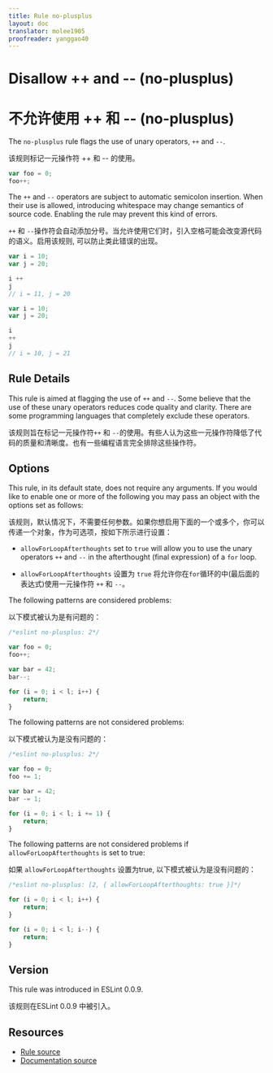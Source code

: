 ```yaml
---
title: Rule no-plusplus
layout: doc
translator: molee1905
proofreader: yanggao40
---
```

<!-- Note: No pull requests accepted for this file. See README.md in the root directory for details. -->

# Disallow ++ and -- (no-plusplus)

# 不允许使用 ++ 和 -- (no-plusplus)

The `no-plusplus` rule flags the use of unary operators, `++` and `--`.

该规则标记一元操作符 ++ 和 -- 的使用。

```js
var foo = 0;
foo++;
```

The `++` and `--` operators are subject to automatic semicolon insertion. When their use is allowed, introducing whitespace may change semantics of source code. Enabling the rule may prevent this kind of errors.

`++` 和 `--`操作符会自动添加分号。当允许使用它们时，引入空格可能会改变源代码的语义。启用该规则, 可以防止类此错误的出现。

```js
var i = 10;
var j = 20;

i ++
j
// i = 11, j = 20
```

```js
var i = 10;
var j = 20;

i
++
j
// i = 10, j = 21
```

## Rule Details

This rule is aimed at flagging the use of `++` and `--`. Some believe that the use of these unary operators reduces code quality and clarity. There are some programming languages that completely exclude these operators.

该规则旨在标记一元操作符`++` 和 `--`的使用。有些人认为这些一元操作符降低了代码的质量和清晰度。也有一些编程语言完全排除这些操作符。

## Options

This rule, in its default state, does not require any arguments. If you would like to enable one or more of the following you may pass an object with the options set as follows:

该规则，默认情况下，不需要任何参数。如果你想启用下面的一个或多个，你可以传递一个对象，作为可选项，按如下所示进行设置：

* `allowForLoopAfterthoughts` set to `true` will allow you to use the unary operators `++` and `--` in the afterthought (final expression) of a `for` loop.

* `allowForLoopAfterthoughts` 设置为 `true` 将允许你在`for`循环的中(最后面的表达式)使用一元操作符 `++` 和 `--`。

The following patterns are considered problems:

以下模式被认为是有问题的：

```js
/*eslint no-plusplus: 2*/

var foo = 0;
foo++;

var bar = 42;
bar--;

for (i = 0; i < l; i++) {
    return;
}
```

The following patterns are not considered problems:

以下模式被认为是没有问题的：

```js
/*eslint no-plusplus: 2*/

var foo = 0;
foo += 1;

var bar = 42;
bar -= 1;

for (i = 0; i < l; i += 1) {
    return;
}
```

The following patterns are not considered problems if `allowForLoopAfterthoughts` is set to true:

如果 `allowForLoopAfterthoughts` 设置为true, 以下模式被认为是没有问题的：

```js
/*eslint no-plusplus: [2, { allowForLoopAfterthoughts: true }]*/

for (i = 0; i < l; i++) {
    return;
}

for (i = 0; i < l; i--) {
    return;
}
```

## Version

This rule was introduced in ESLint 0.0.9.

该规则在ESLint 0.0.9 中被引入。

## Resources

* [Rule source](https://github.com/eslint/eslint/tree/master/lib/rules/no-plusplus.js)
* [Documentation source](https://github.com/eslint/eslint/tree/master/docs/rules/no-plusplus.md)
